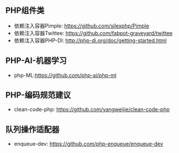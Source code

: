## PHP组件类
- 依赖注入容器Pimple: https://github.com/silexphp/Pimple
- 依赖注入容器Twittee: https://github.com/fabpot-graveyard/twittee
- 依赖注入容器PHP-DI: http://php-di.org/doc/getting-started.html


## PHP-AI-机器学习
- php-ML:https://github.com/php-ai/php-ml

## PHP-编码规范建议
- clean-code-php: https://github.com/yangweijie/clean-code-php

## 队列操作适配器
- enqueue-dev: https://github.com/php-enqueue/enqueue-dev

